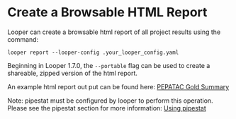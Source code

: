 # Create a Browsable HTML Report

Looper can create a browsable html report of all project results using the command:

```terminal
looper report --looper-config .your_looper_config.yaml
```

Beginning in Looper 1.7.0, the ``--portable`` flag can be used to create a shareable, zipped version of the html report.

An example html report out put can be found here: [PEPATAC Gold Summary](https://pepatac.databio.org/en/latest/files/examples/gold/gold_summary.html)

Note: pipestat must be configured by looper to perform this operation. Please see the pipestat section for more information: [Using pipestat](pipestat.md)